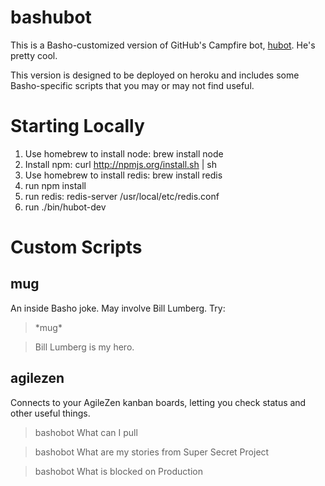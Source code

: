 # bashubot

This is a Basho-customized version of GitHub's Campfire bot,
[hubot](https://github.com/github/hubot).  He's pretty cool.

This version is designed to be deployed on heroku and includes some
Basho-specific scripts that you may or may not find useful.

# Starting Locally
1. Use homebrew to install node: brew install node
2. Install npm: curl http://npmjs.org/install.sh | sh
3. Use homebrew to install redis: brew install redis
4. run npm install
5. run redis: redis-server /usr/local/etc/redis.conf
6. run ./bin/hubot-dev

# Custom Scripts

## mug

An inside Basho joke. May involve Bill Lumberg. Try:

> \*mug\*

> Bill Lumberg is my hero.

## agilezen

Connects to your AgileZen kanban boards, letting you check status and
other useful things.

> bashobot What can I pull

> bashobot What are my stories from Super Secret Project

> bashobot What is blocked on Production
